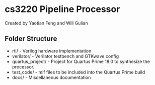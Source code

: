# cs3220 Pipeline Processor

Created by Yaotian Feng and Will Gulian

## Folder Structure

 * rtl/ - Verilog hardware implementation
 * verilator/ - Verilator testbench and GTKwave config
 * quartus_project/ - Project for Quartus Prime 18.0 to synthesize the processor.
 * test_code/ - mif files to be included into the Quartus Prime build
 * docs/ - Miscellaneous documentation







